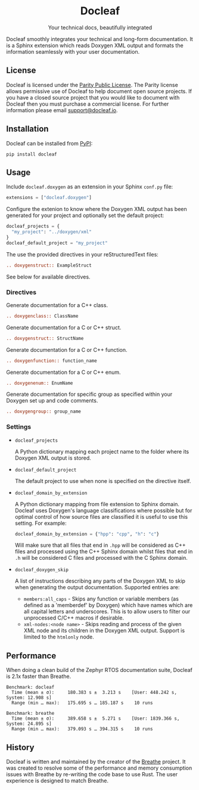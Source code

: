 <h1 align="center">
  Docleaf
</h1>

<p align="center">
   Your technical docs, beautifully integrated
</p>

Docleaf smoothly integrates your technical and long-form documentation. It is a Sphinx extension which reads Doxygen
XML output and formats the information seamlessly with your user documentation.

## License

Docleaf is licensed under the [Parity Public License](./LICENSE.md). The Parity license allows permissive use of 
Docleaf to help document open source projects. If you have a closed source project that you would like to document with
Docleaf then you must purchase a commercial license. For further information please email
[support@docleaf.io](mailto:support@docleaf.io).

## Installation

Docleaf can be installed from [PyPI](https://pypi.org/project/docleaf/):

```
pip install docleaf
```

## Usage

Include `docleaf.doxygen` as an extension in your Sphinx `conf.py` file:

```python
extensions = ["docleaf.doxygen"]
```

Configure the extenion to know where the Doxygen XML output has been generated for your project and optionally set the
default project:

```python
docleaf_projects = {
  "my_project": "../doxygen/xml"
}
docleaf_default_project = "my_project"
```

The use the provided directives in your reStructuredText files:

```rst
.. doxygenstruct:: ExampleStruct
```

See below for available directives.

### Directives

Generate documentation for a C++ class.

```rst
.. doxygenclass:: ClassName
```

Generate documentation for a C or C++ struct.

```rst
.. doxygenstruct:: StructName
```

Generate documentation for a C or C++ function.

```rst
.. doxygenfunction:: function_name
```

Generate documentation for a C or C++ enum.

```rst
.. doxygenenum:: EnumName
```

Generate documentation for specific group as specified within your Doxygen set up and code comments.

```rst
.. doxygengroup:: group_name
```

### Settings

- `docleaf_projects` 

  A Python dictionary mapping each project name to the folder where its Doxygen XML output is stored.

- `docleaf_default_project`

  The default project to use when none is specified on the directive itself.
  
- `docleaf_domain_by_extension`

  A Python dictionary mapping from file extension to Sphinx domain. Docleaf uses Doxygen's language classifications
  where possible but for optimal control of how source files are classified it is useful to use this setting. For
  example:

  ```python
  docleaf_domain_by_extension = {"hpp": "cpp", "h": "c"}
  ```

  Will make sure that all files that end in `.hpp` will be considered as C++ files and processed using the C++ Sphinx
  domain whilst files that end in `.h` will be considered C files and processed with the C Sphinx domain.

- `docleaf_doxygen_skip`

  A list of instructions describing any parts of the Doxygen XML to skip when generating the output documentation.
  Supported entries are:

  - `members:all_caps` - Skips any function or variable members (as defined as a 'memberdef' by Doxygen) which have 
    names which are all capital letters and underscores. This is to allow users to filter our unprocessed C/C++ macros
    if desirable.
  - `xml-nodes:<node name>` - Skips reading and process of the given XML node and its children in the Doxygen XML 
    output. Support is limited to the `htmlonly` node.

## Performance

When doing a clean build of the Zephyr RTOS documentation suite, Docleaf is 2.1x faster than Breathe.

```
Benchmark: docleaf
  Time (mean ± σ):     180.383 s ±  3.213 s    [User: 448.242 s, System: 12.908 s]
  Range (min … max):   175.695 s … 185.187 s    10 runs
```

```
Benchmark: breathe
  Time (mean ± σ):     389.658 s ±  5.271 s    [User: 1839.366 s, System: 24.895 s]
  Range (min … max):   379.093 s … 394.315 s    10 runs
```

## History

Docleaf is written and maintained by the creator of the [Breathe](https://github.com/breathe-doc/breathe) project.
It was created to resolve some of the performance and memory consumption issues with Breathe by re-writing the code
base to use Rust. The user experience is designed to match Breathe.

